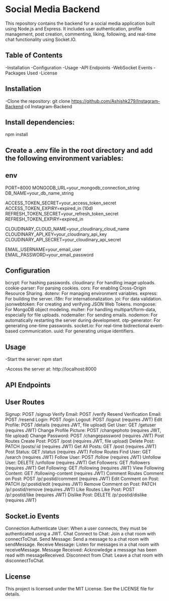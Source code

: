 # Social Media Backend
This repository contains the backend for a social media application built using Node.js and Express. It includes user authentication, profile management, post creation, commenting, liking, following, and real-time chat functionality using Socket.IO.

## Table of Contents
-Installation
-Configuration
-Usage
-API Endpoints
-WebSocket Events
-Packages Used
-License

## Installation
-Clone the repository:
git clone https://github.com/Ashishk279/Instagram-Backend
cd Instagram-Backend

## Install dependencies:
npm install

## Create a .env file in the root directory and add the following environment variables:
## env

PORT=8000
MONGODB_URL=your_mongodb_connection_string
DB_NAME=your_db_name_string

ACCESS_TOKEN_SECRET=your_access_token_secret
ACCESS_TOKEN_EXPIRY=expired_in (10d)
REFRESH_TOKEN_SECRET=your_refresh_token_secret
REFRESH_TOKEN_EXPIRY=expired_in

CLOUDINARY_CLOUD_NAME=your_cloudinary_cloud_name
CLOUDINARY_API_KEY=your_cloudinary_api_key
CLOUDINARY_API_SECRET=your_cloudinary_api_secret

EMAIL_USERNAME=your_email_user
EMAIL_PASSWORD=your_email_password


## Configuration
bcrypt: For hashing passwords.
cloudinary: For handling image uploads.
cookie-parser: For parsing cookies.
cors: For enabling Cross-Origin Resource Sharing.
dotenv: For managing environment variables.
express: For building the server.
i18n: For internationalization.
joi: For data validation.
jsonwebtoken: For creating and verifying JSON Web Tokens.
mongoose: For MongoDB object modeling.
multer: For handling multipart/form-data, especially for file uploads.
nodemailer: For sending emails.
nodemon: For automatically restarting the server during development.
otp-generator: For generating one-time passwords.
socket.io: For real-time bidirectional event-based communication.
uuid: For generating unique identifiers.

## Usage
-Start the server:
npm start

-Access the server at:
http://localhost:8000

## API Endpoints
## User Routes
Signup: POST /signup
Verify Email: POST /verify
Resend Verification Email: POST /resend
Login: POST /login
Logout: POST /logout (requires JWT)
Edit Profile: POST /details (requires JWT, file upload)
Get User: GET /getuser (requires JWT)
Change Profile Picture: POST /changephoto (requires JWT, file upload)
Change Password: POST /changepassword (requires JWT)
Post Routes
Create Post: POST /post (requires JWT, file upload)
Delete Post: PATCH /posts/:id (requires JWT)
Get All Posts: GET /post (requires JWT)
Post Status: GET /status (requires JWT)
Follow Routes
Find User: GET /search (requires JWT)
Follow User: POST /follow (requires JWT)
Unfollow User: DELETE /unfollow (requires JWT)
Get Followers: GET /followers (requires JWT)
Get Following: GET /following (requires JWT)
View Following Content: GET /following-content (requires JWT)
Comment Routes
Comment on Post: POST /p/:postid/comment (requires JWT)
Edit Comment on Post: PATCH /p/:postid/edit (requires JWT)
Remove Comment on Post: PATCH /p/:postid/remove (requires JWT)
Like Routes
Like Post: POST /p/:postid/like (requires JWT)
Dislike Post: DELETE /p/:postid/dislike (requires JWT)

## Socket.io Events
Connection
Authenticate User: When a user connects, they must be authenticated using a JWT.
Chat
Connect to Chat: Join a chat room with connectToChat.
Send Message: Send a message to a chat room with sendMessage.
Receive Message: Listen for messages in a chat room with receiveMessage.
Message Received: Acknowledge a message has been read with messageReceived.
Disconnect from Chat: Leave a chat room with disconnectToChat.

## License
This project is licensed under the MIT License. See the LICENSE file for details.
